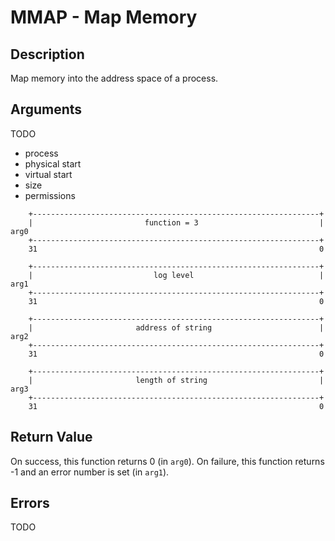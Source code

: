 # MMAP - Map Memory

## Description

Map memory into the address space of a process.

## Arguments

TODO

- process
- physical start
- virtual start
- size
- permissions

```
    +----------------------------------------------------------------+
    |                         function = 3                           |  arg0
    +----------------------------------------------------------------+
    31                                                               0
    
    +----------------------------------------------------------------+
    |                           log level                            |  arg1
    +----------------------------------------------------------------+
    31                                                               0
    
    +----------------------------------------------------------------+
    |                       address of string                        |  arg2
    +----------------------------------------------------------------+
    31                                                               0

    +----------------------------------------------------------------+
    |                       length of string                         |  arg3
    +----------------------------------------------------------------+
    31                                                               0
```

## Return Value

On success, this function returns 0 (in `arg0`). On failure, this function
returns -1 and an error number is set (in `arg1`).

## Errors

TODO
